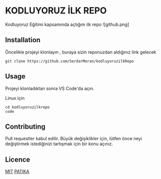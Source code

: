 # KODLUYORUZ İLK REPO
Kodluyoruz Eğitimi kapsamında açtığım ilk repo
![github.png]

## Installation
Öncelikle projeyi klonlayın , buraya sizin reponuzdan aldığınız link gelecek
```
git clone https://github.com/SerdarMoran/kodluyoruzilkRepo

```
## Usage
Projeyi klonladıktan sonra VS Code'da açın.

Linux için 

```
cd kodluyoruzilkrepo
code
```

## Contributing
Pull requestler kabul edilir. Büyük değişiklikler için, lütfen önce neyi değiştirmek istediğinizi tartışmak için bir konu açınız.
## Licence
[MIT](https://choosealicense.com/licenses/mit/)
[PATIKA](www.patika.dev)
